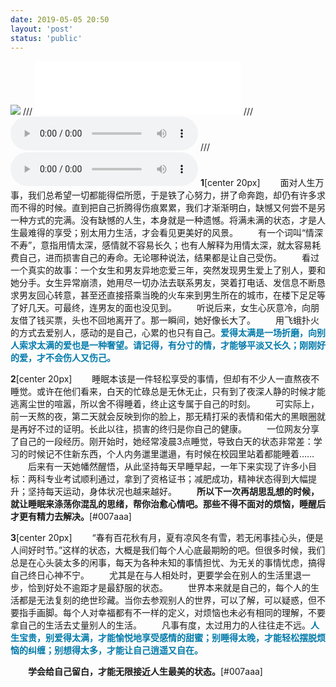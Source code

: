 ```yaml
---
date: 2019-05-05 20:50
layout: 'post'
status: 'public'
---
```

![](https://cdn.pixabay.com/photo/2017/04/25/06/15/father-and-son-2258681_1280.jpg)
/// <iframe frameborder="no" border="0" marginwidth="0" marginheight="0" width=330 height=86 src="//music.163.com/outchain/player?type=2&id=22653254&auto=1&height=66"></iframe>
/// <audio src="https://music.163.com/song/media/outer/url?id=22653254" loop controls ></audio>
/// <audio src="https://inz.oss-cn-beijing.aliyuncs.com/Audios/A%20song%20for%20love.mp3" loop controls ></audio>
<audio src="https://pan.balmy.life/Cited/Audios/A%20song%20for%20love.mp3"></audio>
**1**[center 20px]
&emsp;&emsp;面对人生万事，我们总希望一切都能得偿所愿，于是铁了心努力，拼了命奔跑，却仍有许多求而不得的时候。直到把自己折腾得伤痕累累，我们才渐渐明白，缺憾又何尝不是另一种方式的完满。没有缺憾的人生，本身就是一种遗憾。将满未满的状态，才是人生最难得的享受；别太用力生活，才会看见更美好的风景。
&emsp;&emsp;有一个词叫“情深不寿”，意指用情太深，感情就不容易长久；也有人解释为用情太深，就太容易耗费自己，进而损害自己的寿命。无论哪种说法，结果都是让自己受伤。
&emsp;&emsp;看过一个真实的故事：一个女生和男友异地恋爱三年，突然发现男生爱上了别人，要和她分手。女生异常崩溃，她用尽一切办法去联系男友，哭着打电话、发信息不断恳求男友回心转意，甚至还直接搭乘当晚的火车来到男生所在的城市，在楼下足足等了好几天。可最终，连男友的面也没见到。
&emsp;&emsp;听说后来，女生心灰意冷，向朋友借了钱买票，头也不回地离开了。那一瞬间，她好像长大了。
&emsp;&emsp;用飞蛾扑火的方式去爱别人，感动的是自己，心累的也只有自己。<span style="color:#007aaa;">**爱得太满是一场折磨，向别人索求太满的爱也是一种奢望。请记得，有分寸的情，才能够平淡又长久；刚刚好的爱，才不会伤人又伤己。**</span>

**2**[center 20px]
&emsp;&emsp;睡眠本该是一件轻松享受的事情，但却有不少人一直熬夜不睡觉。或许在他们看来，白天的忙碌总是无休无止，只有到了夜深人静的时候才能逃离尘世的喧嚣，所以舍不得睡着，终止这专属于自己的时刻。
&emsp;&emsp;可实际上，前一天熬的夜，第二天就会反映到你的脸上，那无精打采的表情和偌大的黑眼圈就是再好不过的证明。长此以往，损害的终归是你自己的健康。
&emsp;&emsp;一位网友分享了自己的一段经历。刚开始时，她经常凌晨3点睡觉，导致白天的状态非常差：学习的时候记不住新东西，个人内务邋里邋遢，有时候在校园里站着都能睡着……
&emsp;&emsp;后来有一天她幡然醒悟，从此坚持每天早睡早起，一年下来实现了许多小目标：两科专业考试顺利通过，拿到了资格证书；减肥成功，精神状态得到大幅提升；坚持每天运动，身体状况也越来越好。
&emsp;&emsp;**所以下一次再胡思乱想的时候，就让睡眠来涤荡你混乱的思绪，帮你治愈心情吧。那些不得不面对的烦恼，睡醒后才更有精力去解决。**[#007aaa]

**3**[center 20px]
&emsp;&emsp;“春有百花秋有月，夏有凉风冬有雪，若无闲事挂心头，便是人间好时节。”这样的状态，大概是我们每个人心底最期盼的吧。但很多时候，我们总是在心头装太多的闲事，每天为各种未知的事情担忧、为无关的事情忧虑，搞得自己终日心神不宁。
&emsp;&emsp;尤其是在与人相处时，更要学会在别人的生活里退一步，恰到好处不逾距才是最舒服的状态。
&emsp;&emsp;世界本来就是自己的，每个人的生活都是无法复刻的绝世珍藏。当你去参观别人的世界，可以了解，可以疑惑，但不要指手画脚。每个人对幸福都有不一样的定义，对烦恼也未必有相同的理解，不要拿自己的生活去丈量别人的生活。
&emsp;&emsp;凡事有度，太过用力的人往往走不远。<span style="color:#007aaa;">**人生宝贵，别爱得太满，才能愉悦地享受感情的甜蜜；别睡得太晚，才能轻松摆脱烦恼的纠缠；别想得太多，才能让自己逍遥又自在。**</span>

&emsp;&emsp;**学会给自己留白，才能无限接近人生最美的状态。**[#007aaa]

